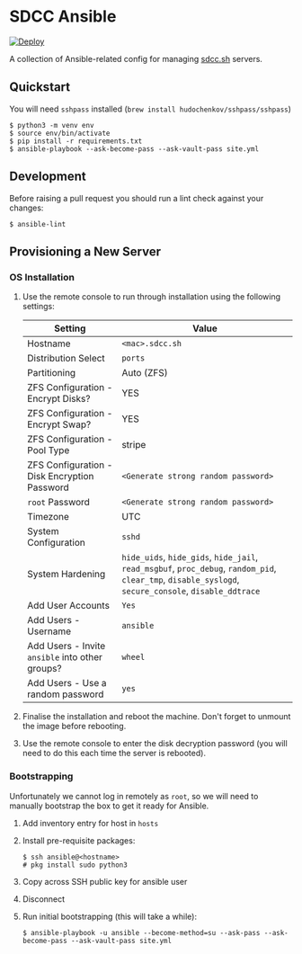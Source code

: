 # SDCC Ansible

[![Deploy](https://github.com/sdcc-sh/sdcc-ansible/actions/workflows/deploy.yml/badge.svg)](https://github.com/sdcc-sh/sdcc-ansible/actions/workflows/deploy.yml)

A collection of Ansible-related config for managing [sdcc.sh](https://sdcc.sh) servers.

## Quickstart

You will need `sshpass` installed (`brew install hudochenkov/sshpass/sshpass`)

```
$ python3 -m venv env
$ source env/bin/activate
$ pip install -r requirements.txt
$ ansible-playbook --ask-become-pass --ask-vault-pass site.yml
```

## Development

Before raising a pull request you should run a lint check against your changes:

```
$ ansible-lint
```

## Provisioning a New Server

### OS Installation

1. Use the remote console to run through installation using the following settings:

    | Setting                                           | Value                                                                                                                                                 |
    |---------------------------------------------------|-------------------------------------------------------------------------------------------------------------------------------------------------------|
    | Hostname                                          | `<mac>.sdcc.sh`                                                                                                                                       |
    | Distribution Select                               | `ports`                                                                                                                                               |
    | Partitioning                                      | Auto (ZFS)                                                                                                                                            |
    | ZFS Configuration - Encrypt Disks?                | YES                                                                                                                                                   |
    | ZFS Configuration - Encrypt Swap?                 | YES                                                                                                                                                   |
    | ZFS Configuration - Pool Type                     | stripe                                                                                                                                                |
    | ZFS Configuration - Disk Encryption Password      | `<Generate strong random password>`                                                                                                                   |
    | `root` Password                                   | `<Generate strong random password>`                                                                                                                   |
    | Timezone                                          | UTC                                                                                                                                                   |
    | System Configuration                              | `sshd`                                                                                                                                                |
    | System Hardening                                  | `hide_uids`, `hide_gids`, `hide_jail`, `read_msgbuf`, `proc_debug`, `random_pid`, `clear_tmp`, `disable_syslogd`, `secure_console`, `disable_ddtrace` |
    | Add User Accounts                                 | `Yes`                                                                                                                                                 |
    | Add Users - Username                              | `ansible`                                                                                                                                             |
    | Add Users - Invite `ansible` into other groups?   | `wheel`                                                                                                                                               |
    | Add Users - Use a random password                 | `yes`                                                                                                                                                 |

2. Finalise the installation and reboot the machine. Don't forget to unmount the image before rebooting.

3. Use the remote console to enter the disk decryption password (you will need to do this each time the server is rebooted).

### Bootstrapping

Unfortunately we cannot log in remotely as `root`, so we will need to manually bootstrap the box to get it ready for Ansible.

1. Add inventory entry for host in `hosts`

2. Install pre-requisite packages:

    ```
    $ ssh ansible@<hostname>
    # pkg install sudo python3
    ```

3. Copy across SSH public key for ansible user

4. Disconnect

5. Run initial bootstrapping (this will take a while):

    ```
    $ ansible-playbook -u ansible --become-method=su --ask-pass --ask-become-pass --ask-vault-pass site.yml
    ```
